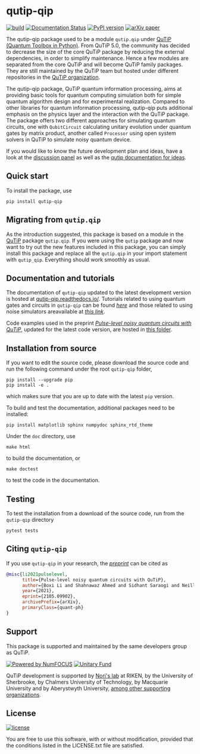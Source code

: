 # qutip-qip

[![build](https://github.com/qutip/qutip-qip/workflows/Tests/badge.svg)](https://github.com/qutip/qutip-qip/actions)
[![Documentation Status](https://readthedocs.org/projects/qutip-qip/badge/?version=latest)](https://qutip-qip.readthedocs.io/en/latest/)
[![PyPI version](https://badge.fury.io/py/qutip-qip.svg)](https://badge.fury.io/py/qutip-qip)
[![arXiv paper](https://img.shields.io/badge/arXiv-2105.09902-<COLOR>.svg)](https://arxiv.org/abs/2105.09902)

The qutip-qip package used to be a module ``qutip.qip`` under [QuTiP (Quantum Toolbox in Python)](http://qutip.org/index.html).
From QuTiP 5.0, the community has decided to decrease the size of the core QuTiP package by reducing the external dependencies, in order to simplify maintenance.
Hence a few modules are separated from the core QuTiP and will become QuTiP family packages.
They are still maintained by the QuTiP team but hosted under different repositories in the [QuTiP organization](https://github.com/qutip).

The qutip-qip package, QuTiP quantum information processing, aims at providing basic tools for quantum computing simulation both for simple quantum algorithm design and for experimental realization.
Compared to other libraries for quantum information processing, qutip-qip puts additional emphasis on the physics layer and the interaction with the QuTiP package.
The package offers two different approaches for simulating quantum circuits, one with `QubitCircuit` calculating unitary evolution under quantum gates by matrix product, another called `Processor` using open system solvers in QuTiP to simulate noisy quantum device.

If you would like to know the future development plan and ideas, have a look at the [discussion panel](https://github.com/qutip/qutip-qip/discussions) as well as the [qutip documentation for ideas](https://github.com/qutip/qutip-doc/tree/master/development/ideas).

Quick start
-----------
To install the package, use
```
pip install qutip-qip
```

Migrating from ``qutip.qip``
--------------------------
As the introduction suggested, this package is based on a module in the [QuTiP](http://qutip.org/docs/latest/) package `qutip.qip`.
If you were using the `qutip` package and now want to try out the new features included in this package, you can simply install this package and replace all the `qutip.qip` in your import statement with `qutip_qip`. Everything should work smoothly as usual.

Documentation and tutorials
-------------

The documentation of `qutip-qip` updated to the latest development version is hosted at [qutip-qip.readthedocs.io/](https://qutip-qip.readthedocs.io/en/latest/).
Tutorials related to using quantum gates and circuits in `qutip-qip` can be found [*here*](https://qutip.org/tutorials#quantum-information-processing) and those related to using noise simulators areavailable at [*this link*](https://qutip.org/tutorials#nisq). 

Code examples used in the preprint [*Pulse-level noisy quantum circuits with QuTiP*](https://arxiv.org/abs/2105.09902), updated for the latest code version, are hosted in [this folder](https://github.com/qutip/qutip-qip/tree/master/doc/pulse-paper).

Installation from source
------------------------
If you want to edit the source code, please download the source code and run the following command under the root `qutip-qip` folder,
```
pip install --upgrade pip
pip install -e .
```
which makes sure that you are up to date with the latest `pip` version.

To build and test the documentation, additional packages need to be installed:

```
pip install matplotlib sphinx numpydoc sphinx_rtd_theme
```

Under the `doc` directory, use
```
make html
```
to build the documentation, or
```
make doctest
```
to test the code in the documentation.

Testing
------------
To test the installation from a download of the source code, run from the `qutip-qip` directory
```
pytest tests
```
Citing `qutip-qip`
------------
If you use `qutip-qip` in your research, the  [*preprint*](https://arxiv.org/abs/2105.09902) can be cited as

```bibtex
@misc{li2021pulselevel,
      title={Pulse-level noisy quantum circuits with QuTiP},
      author={Boxi Li and Shahnawaz Ahmed and Sidhant Saraogi and Neill Lambert and Franco Nori and Alexander Pitchford and Nathan Shammah},
      year={2021},
      eprint={2105.09902},
      archivePrefix={arXiv},
      primaryClass={quant-ph}
}
```
Support
-------
This package is supported and maintained by the same developers group as QuTiP.

[![Powered by NumFOCUS](https://img.shields.io/badge/powered%20by-NumFOCUS-orange.svg?style=flat&colorA=E1523D&colorB=007D8A)](https://numfocus.org)
[![Unitary Fund](https://img.shields.io/badge/Supported%20By-UNITARY%20FUND-brightgreen.svg?style=for-the-badge)](http://unitary.fund)


QuTiP development is supported by [Nori's lab](http://dml.riken.jp/)
at RIKEN, by the University of Sherbrooke, by Chalmers University of Technology, by Macquarie University and by Aberystwyth University,
[among other supporting organizations](http://qutip.org/#supporting-organizations).

License
-------
[![license](https://img.shields.io/badge/license-New%20BSD-blue.svg)](http://en.wikipedia.org/wiki/BSD_licenses#3-clause_license_.28.22Revised_BSD_License.22.2C_.22New_BSD_License.22.2C_or_.22Modified_BSD_License.22.29)

You are free to use this software, with or without modification, provided that the conditions listed in the LICENSE.txt file are satisfied.
